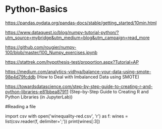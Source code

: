 # Python-Basics

https://pandas.pydata.org/pandas-docs/stable/getting_started/10min.html

https://www.dataquest.io/blog/numpy-tutorial-python/?utm_source=mybridge&utm_medium=blog&utm_campaign=read_more

https://github.com/rougier/numpy-100/blob/master/100_Numpy_exercises.ipynb

https://stattrek.com/hypothesis-test/proportion.aspx?Tutorial=AP

https://medium.com/analytics-vidhya/balance-your-data-using-smote-98e4d79fcddb
(How to Deal with Imbalanced Data using SMOTE)

https://towardsdatascience.com/step-by-step-guide-to-creating-r-and-python-libraries-e81bbea87911
(Step-by-Step Guide to Creating R and Python Libraries (in JupyterLab))

#Reading a file 

import csv
with open('winequality-red.csv', 'r') as f:
wines = list(csv.reader(f, delimiter=';'))
print(wines[:3])
